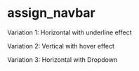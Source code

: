 # assign_navbar

Variation 1: Horizontal with underline effect

Variation 2: Vertical with hover effect

Variation 3: Horizontal with Dropdown